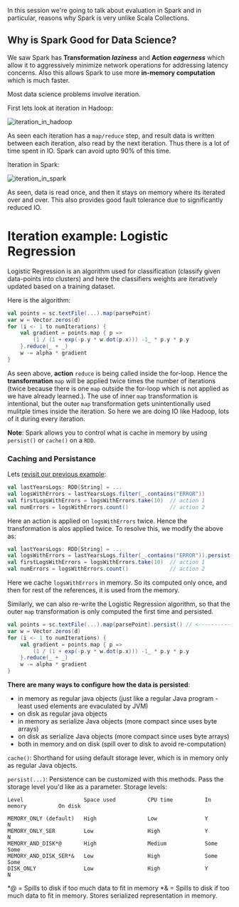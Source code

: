 In this session we're going to talk about evaluation in Spark and in particular, reasons why Spark is very unlike Scala Collections.

## Why is Spark Good for Data Science?

We saw Spark has **Transformation _laziness_** and **Action _eagerness_** which allow it to aggressively minimize network operations for addressing latency concerns. Also this allows Spark to use more **in-memory computation** which is much faster.

Most data science problems involve iteration. 

First lets look at iteration in Hadoop:

![iteration_in_hadoop]()

As seen each iteration has a `map/reduce` step, and result data is written between each iteration, also read by the next iteration. Thus there is a lot of time spent in IO. Spark can avoid upto 90% of this time. 

Iteration in Spark:

![iteration_in_spark]()

As seen, data is read once, and then it stays on memory where its iterated over and over. This also provides good fault tolerance due to significantly reduced IO.

# Iteration example: Logistic Regression

Logistic Regression is an algorithm used for classification (classify given data-points into clusters) and here the classifiers weights are iteratively updated based on a training dataset. 

Here is the algorithm:

```scala
val points = sc.textFile(...).map(parsePoint)
var w = Vector.zeros(d)
for (i <- 1 to numIterations) {
    val gradient = points.map { p =>
        (1 / (1 + exp(-p.y * w.dot(p.x))) -1_ * p.y * p.y
    }.reduce(_ + _)
    w -= alpha * gradient
}
```
As seen above, **action** `reduce` is being called inside the for-loop. Hence the **transformation** `map` will be applied twice times the number of iterations (twice because there is one `map` outside the for-loop which is not applied as we have already learned.). The use of inner `map` transformation is intentional, but the outer `map` transformation gets unintentionally used mulitple times inside the iteration. So here we are doing IO like Hadoop, lots of it during every iteration.

**Note**: Spark allows you to control  what is cache in memory by using `persist()` or `cache()` on a `RDD`.

### Caching and Persistance

Lets [revisit our previous example](https://github.com/rohitvg/scala-spark-4/wiki/RDDs:-Transformation-and-Action#benefits-of-laziness-for-large-scale-data):

```scala
val lastYearsLogs: RDD[String] = ...
val logsWithErrors = lastYearsLogs.filter(_.contains("ERROR"))
val firstLogsWithErrors = logsWithErrors.take(10)  // action 1
val numErrors = logsWithErrors.count()             // action 2
```
Here an action is applied on `logsWithErrors` twice. Hence the transformation is alos applied twice. To resolve this, we modify the above as:

```scala
val lastYearsLogs: RDD[String] = ...
val logsWithErrors = lastYearsLogs.filter(_.contains("ERROR")).persist() // <------------------ persist
val firstLogsWithErrors = logsWithErrors.take(10)  // action 1
val numErrors = logsWithErrors.count()             // action 2
```

Here we cache `logsWithErrors` in memory. So its computed only once, and then for rest of the references, it is used from the memory.

Similarly, we can also re-write the Logistic Regression algorithm, so that the outer `map` transformation is only computed the first time and persisted.

```scala
val points = sc.textFile(...).map(parsePoint).persist() // <------------------ persist 
var w = Vector.zeros(d)
for (i <- 1 to numIterations) {
    val gradient = points.map { p =>
        (1 / (1 + exp(-p.y * w.dot(p.x))) -1_ * p.y * p.y
    }.reduce(_ + _)
    w -= alpha * gradient
}
```

**There are many ways to configure how the data is persisted**:

* in memory as regular java objects (just like a regular Java program - least used elements are evaculated by JVM)
* on disk as regular java objects
* in memory as serialize Java objects (more compact since uses byte arrays)
* on disk as serialize Java objects (more compact since uses byte arrays)
* both in memory and on disk (spill over to disk to avoid re-computation)

`cache()`: Shorthand for using default storage lever, which is in memory only as regular Java objects.

`persist(...)`: Persistence can be customized with this methods. Pass the storage level you'd like as a parameter. Storage levels:

```
Level                   Space used          CPU time          In memory          On disk

MEMORY_ONLY (default)   High                Low               Y                  N
MEMORY_ONLY_SER         Low                 High              Y                  N
MEMORY_AND_DISK*@       High                Medium            Some               Some
MEMORY_AND_DISK_SER*&   Low                 High              Some               Some
DISK_ONLY               Low                 High              Y                  N
```

*@ = Spills to disk if too much data to fit in memory
*& = Spills to disk if too much data to fit in memory. Stores serialized representation in memory.

